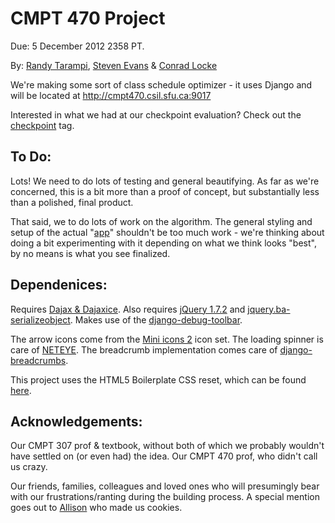 CMPT 470 Project
================

Due: 5 December 2012 2358 PT.

By: [Randy Tarampi](https://github.com/randytarampi), [Steven Evans](https://github.com/FaceBones) & [Conrad Locke](https://github.com/clocke)

We're making some sort of class schedule optimizer - it uses Django and will be located at http://cmpt470.csil.sfu.ca:9017

Interested in what we had at our checkpoint evaluation? Check out the [checkpoint](https://github.com/randytarampi/awesomeProject/tree/checkpoint) tag.

To Do:
------

Lots! We need to do lots of testing and general beautifying. As far as we're concerned, this is a bit more than a proof of concept, but substantially less than a polished, final product.

That said, we to do lots of work on the algorithm. The general styling and setup of the actual "[app](http://cmpt470.csil.sfu.ca:9017/scheduler/)" shouldn't be too much work - we're thinking about doing a bit experimenting with it depending on what we think looks "best", by no means is what you see finalized.

Dependenices:
-------------

Requires [Dajax & Dajaxice](http://www.dajaxproject.com/).
Also requires [jQuery 1.7.2](http://code.jquery.com/jquery-1.7.2.js) and [jquery.ba-serializeobject](https://github.com/cowboy/jquery-misc/blob/master/jquery.ba-serializeobject.min.js).
Makes use of the [django-debug-toolbar](https://github.com/django-debug-toolbar/django-debug-toolbar).

The arrow icons come from the [Mini icons 2](http://www.iconfinder.com/search/?q=iconset%3Aminiicons2) icon set. The loading spinner is care of [NETEYE](http://neteye.github.com/activity-indicator.html). The breadcrumb implementation comes care of [django-breadcrumbs](https://github.com/chronossc/django-breadcrumbs).

This project uses the HTML5 Boilerplate CSS reset, which can be found [here](https://github.com/h5bp/html5-boilerplate/blob/master/css/main.css).

Acknowledgements:
-----------------

Our CMPT 307 prof & textbook, without both of which we probably wouldn't have settled on (or even had) the idea. Our CMPT 470 prof, who didn't call us crazy.

Our friends, families, colleagues and loved ones who will presumingly bear with our frustrations/ranting during the building process. A special mention goes out to [Allison](https://github.com/allisonng) who made us cookies.
